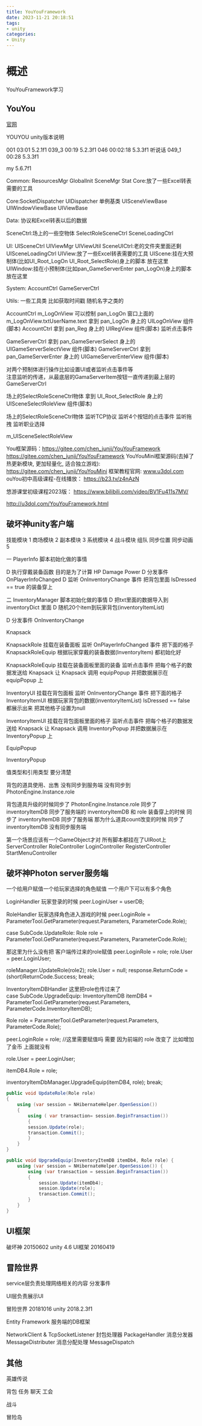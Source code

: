 ```yaml
---
title: YouYouFramework
date: 2023-11-21 20:18:51
tags:
- unity
categories:
- Unity
---
```


# 概述

YouYouFramework学习


<!--more-->




## YouYou

[官网](http://www.u3dol.com/index.html)

YOUYOU unity版本说明


001   03:01     5.2.1f1
039_3 00:19     5.2.3f1
046   00:02:18  5.3.3f1 听说话
049_1 00:28     5.3.3f1


my          5.6.7f1


Common: ResourcesMgr GlobalInit SceneMgr Stat
Core:放了一些Excel转表需要的工具



Core:SocketDispatcher  UIDispatcher 单例基类   UISceneViewBase UIWindowViewBase UIViewBase


Data: 协议和Excel转表以后的数据


SceneCtrl:场上的一些空物体 SelectRoleSceneCtrl SceneLoadingCtrl


UI: UISceneCtrl UIViewMgr UIViewUtil
SceneUICtrl:老的文件夹里面还剩UISceneLoadingCtrl
UIView:放了一些Excel转表需要的工具
UIScene:挂在大预制体(比如UI_Root_LogOn UI_Root_SelectRole)身上的脚本 放在这里
UIWindow:挂在小预制体(比如pan_GameServerEnter pan_LogOn)身上的脚本 放在这里


System: AccountCtrl GameServerCtrl

Utils: 一些工具类  比如获取时间戳 随机名字之类的


AccountCtrl  m_LogOnView 可以控制 pan_LogOn 窗口上面的 m_LogOnView.txtUserName.text 拿到 pan_LogOn 身上的 UILogOnView 组件(脚本)
AccountCtrl   拿到 pan_Reg  身上的 UIRegView  组件(脚本)
监听点击事件




GameServerCtrl   拿到 pan_GameServerSelect 身上的 UIGameServerSelectView 组件(脚本)
GameServerCtrl   拿到 pan_GameServerEnter  身上的 UIGameServerEnterView  组件(脚本)

对两个预制体进行操作比如设置UI或者监听点击事件等  
注意监听的传递，从最底层的GamaServerItem按钮一直传递到最上层的GameServerCtrl



场上的SelectRoleSceneCtrl物体   拿到  UI_Root_SelectRole 身上的 UISceneSelectRoleView 组件(脚本)

场上的SelectRoleSceneCtrl物体   监听TCP协议 监听4个按钮的点击事件 监听拖拽  监听职业选择


m_UISceneSelectRoleView




You框架源码：https://gitee.com/chen_junji/YouYouFramework
https://gitee.com/chen_junji/YouYouFramework
YouYouMini框架源码(去掉了热更新模块, 更加轻量化, 适合独立游戏):
https://gitee.com/chen_junji/YouYouMini
框架教程官网: www.u3dol.com
ouYou初中高级课程-在线播放：
https://b23.tv/z4nAzN

悠游课堂初级课程2023版：
https://www.bilibili.com/video/BV1Fu411s7MV/

http://u3dol.com/YouYouFramework.html


## 破坏神unity客户端


技能模块 1
商场模块 2
副本模块 3
系统模块 4
战斗模块  组队 同步位置 同步动画  5

一 PlayerInfo 脚本初始化做的事情


D 执行穿戴装备函数 目的是为了计算  HP Damage Power
D 分发事件 OnPlayerInfoChanged
D 监听 OnInventoryChange 事件
把背包里面 IsDressed == true 的装备穿上


二 InventoryManager 脚本初始化做的事情
D 把txt里面的数据导入到 inventoryDict 里面
D 随机20个item到玩家背包(inventoryItemList)

D 分发事件 OnInventoryChange



Knapsack


KnapsackRole 挂载在装备面板
监听 OnPlayerInfoChanged 事件
把下面的格子 KnapsackRoleEquip 根据玩家穿戴的装备数据(InventoryItem) 都初始化好

KnapsackRoleEquip 挂载在装备面板里面的装备
监听点击事件 把每个格子的数据发送给  Knapsack 让 Knapsack 调用 equipPopup 并把数据展示在 equipPopup 上

InventoryUI      挂载在背包面板
监听 OnInventoryChange 事件
把下面的格子 InventoryItemUI 根据玩家背包的数据(inventoryItemList) IsDressed == false 都展示出来  把其他格子设置为null

InventoryItemUI  挂载在背包面板里面的格子
监听点击事件 把每个格子的数据发送给  Knapsack 让 Knapsack 调用 InventoryPopup 并把数据展示在 InventoryPopup 上

EquipPopup


InventoryPopup



值类型和引用类型 要分清楚


背包的道具使用、出售   没有同步到服务端 没有同步到 PhotonEngine.Instance.role


背包道具升级的时候同步了  PhotonEngine.Instance.role  同步了 inventoryItemDB  同步了服务端的 inventoryItemDB  和 role
装备穿上的时候                 同步了 inventoryItemDB        同步了服务端
那为什么道具count改变的时候    同步了 inventoryItemDB        没有同步服务端



第一个场景应该有一个GameObject才对
所有脚本都挂在了UIRoot上
ServerController
RoleController
LoginController
RegisterController
StartMenuController


## 破坏神Photon server服务端
一个给用户赋值一个给玩家选择的角色赋值
一个用户下可以有多个角色

LoginHandler
玩家登录的时候
peer.LoginUser = userDB;


RoleHandler
玩家选择角色进入游戏的时候
peer.LoginRole = ParameterTool.GetParameter<Role>(request.Parameters, ParameterCode.Role);



case SubCode.UpdateRole:
Role role = ParameterTool.GetParameter<Role>(request.Parameters, ParameterCode.Role);

那这里为什么没有把 	客户端传过来的role赋值	peer.LoginRole = role;
role.User = peer.LoginUser;         

roleManager.UpdateRole(role2);
role.User = null;
response.ReturnCode = (short)ReturnCode.Success;
break;


InventoryItemDBHandler 这里把role也传过来了  
case SubCode.UpgradeEquip:
InventoryItemDB itemDB4 = ParameterTool.GetParameter<InventoryItemDB>(request.Parameters,
ParameterCode.InventoryItemDB);


Role role = ParameterTool.GetParameter<Role>(request.Parameters, ParameterCode.Role);
                    
peer.LoginRole = role;  //这里需要赋值吗 需要 因为前端的 role 改变了 比如增加了金币  上面就没有
                    
role.User = peer.LoginUser;
                    
itemDB4.Role = role;
                    

inventoryItemDbManager.UpgradeEquip(itemDB4, role);
 break;



``` c#
public void UpdateRole(Role role)
{
    using (var session = NHibernateHelper.OpenSession())
    {
        using ( var transaction= session.BeginTransaction())
        {
        session.Update(role);
        transaction.Commit();
        }
    }
}
```


``` c#
public void UpgradeEquip(InventoryItemDB itemDb4, Role role) {
    using (var session = NHibernateHelper.OpenSession()) {
        using (var transaction = session.BeginTransaction())
        {
            session.Update(itemDb4);
            session.Update(role);
            transaction.Commit();
        }
    }
}
```



## UI框架

破坏神    20150602           unity 4.6
UI框架    20160419


## 冒险世界

service层负责处理网络相关的内容 分发事件





UI层负责展示UI

冒险世界    20181016    unity 2018.2.3f1

Entity Framework 服务端的DB框架



NetworkClient & TcpSocketListener
封包处理器 PackageHandler
消息分发器 MessageDistributer
消息分配处理 MessageDispatch

## 其他


英雄传说

背包 任务 聊天 工会

战斗

冒险岛







